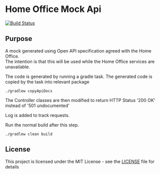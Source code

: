 # Home Office Mock Api

[![Build Status](https://travis-ci.org/hmcts/spring-boot-template.svg?branch=master)](https://travis-ci.org/hmcts/spring-boot-template)

## Purpose

A mock generated using Open API specification agreed with the Home Office.  
The intention is that this will be used while the Home Office services are unavailable.

The code is generated by running a gradle task. The generated code is copied by the task into relevant package

```
./gradlew copyApiDocs
```
 
The Controller classes are then modified to return HTTP Status '200 OK' instead of '501 undocumented'

Log is added to track requests.

Run the normal build after this step.

```
./gradlew clean build
```

## License

This project is licensed under the MIT License - see the [LICENSE](LICENSE) file for details
